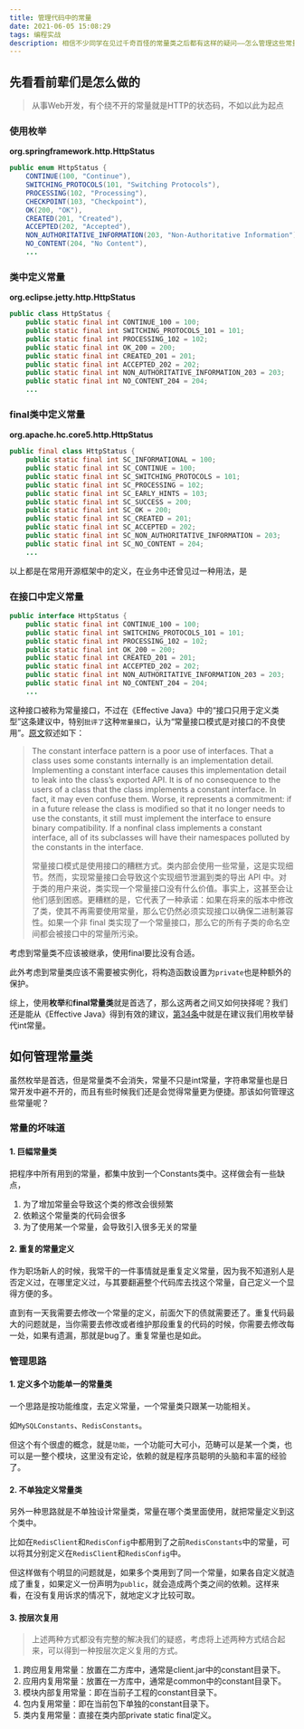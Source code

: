 ```yaml
---
title: 管理代码中的常量
date: 2021-06-05 15:08:29
tags: 编程实战
description: 相信不少同学在见过千奇百怪的常量类之后都有这样的疑问——怎么管理这些常量类，但同时又觉得这个好像不是很重要，怎么管理都能用的样子，不就是个常量嘛，今天我们就把这个问题打开来看看。
---
```


## 先看看前辈们是怎么做的

> 从事Web开发，有个绕不开的常量就是HTTP的状态码，不如以此为起点 

### 使用枚举
**org.springframework.http.HttpStatus**

```java
public enum HttpStatus {
    CONTINUE(100, "Continue"),
    SWITCHING_PROTOCOLS(101, "Switching Protocols"),
    PROCESSING(102, "Processing"),
    CHECKPOINT(103, "Checkpoint"),
    OK(200, "OK"),
    CREATED(201, "Created"),
    ACCEPTED(202, "Accepted"),
    NON_AUTHORITATIVE_INFORMATION(203, "Non-Authoritative Information"),
    NO_CONTENT(204, "No Content"),
    ...
```



### 类中定义常量
**org.eclipse.jetty.http.HttpStatus**

```java
public class HttpStatus {
    public static final int CONTINUE_100 = 100;
    public static final int SWITCHING_PROTOCOLS_101 = 101;
    public static final int PROCESSING_102 = 102;
    public static final int OK_200 = 200;
    public static final int CREATED_201 = 201;
    public static final int ACCEPTED_202 = 202;
    public static final int NON_AUTHORITATIVE_INFORMATION_203 = 203;
    public static final int NO_CONTENT_204 = 204;
    ...
```



### final类中定义常量
**org.apache.hc.core5.http.HttpStatus**

```java
public final class HttpStatus {
    public static final int SC_INFORMATIONAL = 100;
    public static final int SC_CONTINUE = 100;
    public static final int SC_SWITCHING_PROTOCOLS = 101;
    public static final int SC_PROCESSING = 102;
    public static final int SC_EARLY_HINTS = 103;
    public static final int SC_SUCCESS = 200;
    public static final int SC_OK = 200;
    public static final int SC_CREATED = 201;
    public static final int SC_ACCEPTED = 202;
    public static final int SC_NON_AUTHORITATIVE_INFORMATION = 203;
    public static final int SC_NO_CONTENT = 204;
    ...
```



以上都是在常用开源框架中的定义，在业务中还曾见过一种用法，是

### 在接口中定义常量

```java
public interface HttpStatus {
    public static final int CONTINUE_100 = 100;
    public static final int SWITCHING_PROTOCOLS_101 = 101;
    public static final int PROCESSING_102 = 102;
    public static final int OK_200 = 200;
    public static final int CREATED_201 = 201;
    public static final int ACCEPTED_202 = 202;
    public static final int NON_AUTHORITATIVE_INFORMATION_203 = 203;
    public static final int NO_CONTENT_204 = 204;
    ...
```

这种接口被称为常量接口，不过在《Effective Java》中的“接口只用于定义类型”这条建议中，特别`批评了`这种`常量接口`，认为“常量接口模式是对接口的不良使用”。[原文](https://github.com/clxering/Effective-Java-3rd-edition-Chinese-English-bilingual/blob/dev/Chapter-4/Chapter-4-Item-22-Use-interfaces-only-to-define-types.md)叙述如下：

> The constant interface pattern is a poor use of interfaces. That a class uses some constants internally is an implementation detail. Implementing a constant interface causes this implementation detail to leak into the class’s exported API. It is of no consequence to the users of a class that the class implements a constant interface. In fact, it may even confuse them. Worse, it represents a commitment: if in a future release the class is modified so that it no longer needs to use the constants, it still must implement the interface to ensure binary compatibility. If a nonfinal class implements a constant interface, all of its subclasses will have their namespaces polluted by the constants in the interface.
>
> 常量接口模式是使用接口的糟糕方式。类内部会使用一些常量，这是实现细节。然而，实现常量接口会导致这个实现细节泄漏到类的导出 API 中。对于类的用户来说，类实现一个常量接口没有什么价值。事实上，这甚至会让他们感到困惑。更糟糕的是，它代表了一种承诺：如果在将来的版本中修改了类，使其不再需要使用常量，那么它仍然必须实现接口以确保二进制兼容性。如果一个非 final 类实现了一个常量接口，那么它的所有子类的命名空间都会被接口中的常量所污染。



考虑到常量类不应该被继承，使用final要比没有合适。

此外考虑到常量类应该不需要被实例化，将构造函数设置为`private`也是种额外的保护。

综上，使用**枚举**和**final常量类**就是首选了，那么这两者之间又如何抉择呢？我们还是能从《Effective Java》得到有效的建议，[第34条](https://github.com/clxering/Effective-Java-3rd-edition-Chinese-English-bilingual/blob/dev/Chapter-6/Chapter-6-Item-34-Use-enums-instead-of-int-constants.md)中就是在建议我们用枚举替代int常量。



## 如何管理常量类

虽然枚举是首选，但是常量类不会消失，常量不只是int常量，字符串常量也是日常开发中避不开的，而且有些时候我们还是会觉得常量更为便捷。那该如何管理这些常量呢？

### 常量的坏味道

#### 1. 巨幅常量类

把程序中所有用到的常量，都集中放到一个Constants类中。这样做会有一些缺点，

1. 为了增加常量会导致这个类的修改会很频繁
2. 依赖这个常量类的代码会很多
3. 为了使用某一个常量，会导致引入很多无关的常量

#### 2. 重复的常量定义

作为职场新人的时候，我常干的一件事情就是重复定义常量，因为我不知道别人是否定义过，在哪里定义过，与其要翻遍整个代码库去找这个常量，自己定义一个显得方便的多。

直到有一天我需要去修改一个常量的定义，前面欠下的债就需要还了。重复代码最大的问题就是，当你需要去修改或者维护那段重复的代码的时候，你需要去修改每一处，如果有遗漏，那就是bug了。重复常量也是如此。



### 管理思路

#### 1. 定义多个功能单一的常量类

一个思路是按功能维度，去定义常量，一个常量类只跟某一功能相关。

如`MySQLConstants`、`RedisConstants`。

但这个有个很虚的概念，就是`功能`，一个功能可大可小，范畴可以是某一个类，也可以是一整个模块，这里没有定论，依赖的就是程序员聪明的头脑和丰富的经验了。



#### 2. 不单独定义常量类

另外一种思路就是不单独设计常量类，常量在哪个类里面使用，就把常量定义到这个类中。

比如在`RedisClient`和`RedisConfig`中都用到了之前`RedisConstants`中的常量，可以将其分别定义在`RedisClient`和`RedisConfig`中。

但这样做有个明显的问题就是，如果多个类用到了同一个常量，如果各自定义就造成了重复，如果定义一份声明为`public`，就会造成两个类之间的依赖。这样来看，在没有复用诉求的情况下，就地定义才比较可取。



#### 3. 按层次复用

> 上述两种方式都没有完整的解决我们的疑惑，考虑将上述两种方式结合起来，可以得到一种按层次定义复用的方式。

1. 跨应用复用常量：放置在二方库中，通常是client.jar中的constant目录下。 
2. 应用内复用常量：放置在一方库中，通常是common中的constant目录下。
3. 模块内部复用常量：即在当前子工程的constant目录下。
4. 包内复用常量：即在当前包下单独的constant目录下。
5. 类内复用常量：直接在类内部private static final定义。

